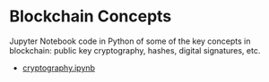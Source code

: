 # Blockchain Concepts

Jupyter Notebook code in Python of some of the key concepts in blockchain: public key cryptography, hashes, digital signatures, etc.

- [cryptography.ipynb](./cryptography.ipynb)
